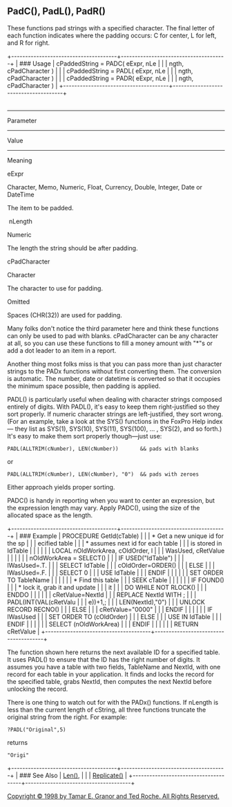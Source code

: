 PadC(), PadL(), PadR()
----------------------

These functions pad strings with a specified character. The final letter
of each function indicates where the padding occurs: C for center, L for
left, and R for right.

+--------------------------------------+--------------------------------------+
| ### Usage                            |     cPaddedString = PADC( eExpr, nLe |
|                                      | ngth, cPadCharacter )                |
|                                      |     cPaddedString = PADL( eExpr, nLe |
|                                      | ngth, cPadCharacter )                |
|                                      |     cPaddedString = PADR( eExpr, nLe |
|                                      | ngth, cPadCharacter )                |
+--------------------------------------+--------------------------------------+

###### 

****

Parameter

****

Value

****

Meaning

eExpr

Character, Memo, Numeric, Float, Currency, Double, Integer, Date or
DateTime

The item to be padded.

 nLength

Numeric

The length the string should be after padding.

cPadCharacter

Character

The character to use for padding.

Omitted

Spaces (CHR(32)) are used for padding.

Many folks don't notice the third parameter here and think these
functions can only be used to pad with blanks. cPadCharacter can be any
character at all, so you can use these functions to fill a money amount
with "\*"s or add a dot leader to an item in a report.

Another thing most folks miss is that you can pass more than just
character strings to the PADx functions without first converting them.
The conversion is automatic. The number, date or datetime is converted
so that it occupies the minimum space possible, then padding is applied.

PADL() is particularly useful when dealing with character strings
composed entirely of digits. With PADL(), it's easy to keep them
right-justified so they sort properly. If numeric character strings are
left-justified, they sort wrong. (For an example, take a look at the
SYS() functions in the FoxPro Help index— they list as SYS(1), SYS(10),
SYS(11), SYS(100), ... , SYS(2), and so forth.) It's easy to make them
sort properly though—just use:

    PADL(ALLTRIM(cNumber), LEN(cNumber))       && pads with blanks

or

    PADL(ALLTRIM(cNumber), LEN(cNumber), "0")  && pads with zeroes

Either approach yields proper sorting.

PADC() is handy in reporting when you want to center an expression, but
the expression length may vary. Apply PADC(), using the size of the
allocated space as the length.

+--------------------------------------+--------------------------------------+
| ### Example                          |     PROCEDURE GetId(cTable)          |
|                                      |     * Get a new unique id for the sp |
|                                      | ecified table                        |
|                                      |     * assumes next id for each table |
|                                      |  is stored in IdTable                |
|                                      |                                      |
|                                      |     LOCAL nOldWorkArea, cOldOrder, l |
|                                      | WasUsed, cRetValue                   |
|                                      |                                      |
|                                      |     nOldWorkArea = SELECT()          |
|                                      |     IF USED("IdTable")               |
|                                      |        lWasUsed=.T.                  |
|                                      |        SELECT IdTable                |
|                                      |        cOldOrder=ORDER()             |
|                                      |     ELSE                             |
|                                      |        lWasUsed=.F.                  |
|                                      |        SELECT 0                      |
|                                      |        USE IdTable                   |
|                                      |     ENDIF                            |
|                                      |                                      |
|                                      |     SET ORDER TO TableName           |
|                                      |                                      |
|                                      |     * Find this table                |
|                                      |     SEEK cTable                      |
|                                      |                                      |
|                                      |     IF FOUND()                       |
|                                      |        * lock it, grab it and update |
|                                      |  it                                  |
|                                      |        DO WHILE NOT RLOCK()          |
|                                      |        ENDDO                         |
|                                      |                                      |
|                                      |        cRetValue=NextId              |
|                                      |        REPLACE NextId WITH ;         |
|                                      |                PADL(INT(VAL(cRetValu |
|                                      | e))+1,;                              |
|                                      |                LEN(NextId),"0")      |
|                                      |        UNLOCK RECORD RECNO()         |
|                                      |     ELSE                             |
|                                      |        cRetValue="0000"              |
|                                      |     ENDIF                            |
|                                      |                                      |
|                                      |     IF lWasUsed                      |
|                                      |        SET ORDER TO (cOldOrder)      |
|                                      |     ELSE                             |
|                                      |        USE IN IdTable                |
|                                      |     ENDIF                            |
|                                      |                                      |
|                                      |     SELECT (nOldWorkArea)            |
|                                      |     ENDIF                            |
|                                      |                                      |
|                                      |     RETURN cRetValue                 |
+--------------------------------------+--------------------------------------+

The function shown here returns the next available ID for a specified
table. It uses PADL() to ensure that the ID has the right number of
digits. It assumes you have a table with two fields, TableName and
NextId, with one record for each table in your application. It finds and
locks the record for the specified table, grabs NextId, then computes
the next NextId before unlocking the record.

There is one thing to watch out for with the PADx() functions. If
nLength is less than the current length of cString, all three functions
truncate the original string from the right. For example:

    ?PADL("Original",5)

returns

    "Origi"

+--------------------------------------+--------------------------------------+
| ### See Also                         | [Len()](s4g016.md),                |
|                                      | [Replicate()](s4g020.md)           |
+--------------------------------------+--------------------------------------+

[Copyright © 1998 by Tamar E. Granor and Ted Roche. All Rights
Reserved.](..\copyrite.md)
